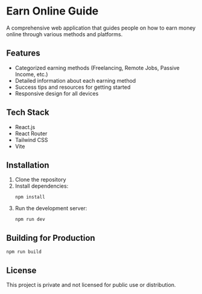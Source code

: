 # Earn Online Guide

A comprehensive web application that guides people on how to earn money online through various methods and platforms.

## Features

- Categorized earning methods (Freelancing, Remote Jobs, Passive Income, etc.)
- Detailed information about each earning method
- Success tips and resources for getting started
- Responsive design for all devices

## Tech Stack

- React.js
- React Router
- Tailwind CSS
- Vite

## Installation

1. Clone the repository
2. Install dependencies:
   ```
   npm install
   ```
3. Run the development server:
   ```
   npm run dev
   ```

## Building for Production

```
npm run build
```

## License

This project is private and not licensed for public use or distribution.